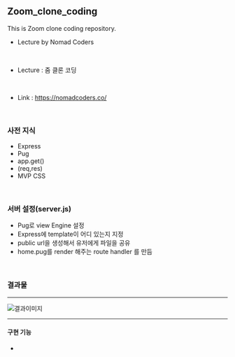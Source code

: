 ## Zoom_clone_coding

This is Zoom clone coding repository.

- Lecture by Nomad Coders 

<br />

- Lecture : 줌 클론 코딩

<br />

- Link : https://nomadcoders.co/

<br />

### 사전 지식

- Express
- Pug
- app.get()
- (req,res)
- MVP CSS

<br/>

### 서버 설정(server.js)

- Pug로 view Engine 설정
- Express에 template이 어디 있는지 지정
- public url을 생성해서 유저에게 파일을 공유
- home.pug를 render 해주는 route handler 를 만듬
  
<br/>

### 결과물 

----

![결과이미지](/)

-----

#### 구현 기능
- 
